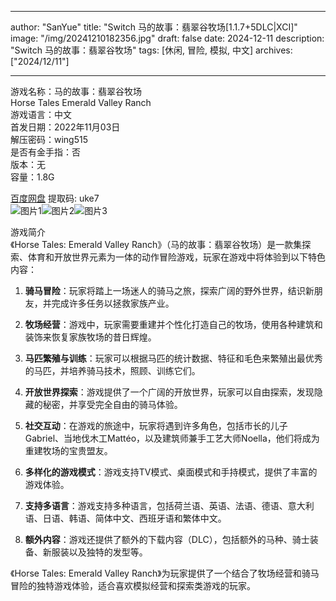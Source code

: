 
---
author: "SanYue"
title: "Switch 马的故事：翡翠谷牧场[1.1.7+5DLC|XCI]"
image: "/img/20241210182356.jpg"
draft: false
date: 2024-12-11
description: "Switch 马的故事：翡翠谷牧场"
tags: [休闲, 冒险, 模拟, 中文]
archives: ["2024/12/11"]

---

游戏名称：马的故事：翡翠谷牧场   
Horse Tales Emerald Valley Ranch    
游戏语言：中文  
首发日期：2022年11月03日  
解压密码：wing515  
是否有金手指：否  
版本：无   
容量：1.8G

[百度网盘](https://pan.baidu.com/s/18K-iTjUIxrStjDLCqgfnzg) 提取码: uke7  
![图片1](/img/8b03490.jpg)![图片2](/img/daf382ff.jpg)![图片3](/img/58253e7.jpg)  

游戏简介  
《Horse Tales: Emerald Valley Ranch》（马的故事：翡翠谷牧场）是一款集探索、体育和开放世界元素为一体的动作冒险游戏，玩家在游戏中将体验到以下特色内容：

1. **骑马冒险**：玩家将踏上一场迷人的骑马之旅，探索广阔的野外世界，结识新朋友，并完成许多任务以拯救家族产业。

2. **牧场经营**：游戏中，玩家需要重建并个性化打造自己的牧场，使用各种建筑和装饰来恢复家族牧场的昔日辉煌。

3. **马匹繁殖与训练**：玩家可以根据马匹的统计数据、特征和毛色来繁殖出最优秀的马匹，并培养骑马技术，照顾、训练它们。

4. **开放世界探索**：游戏提供了一个广阔的开放世界，玩家可以自由探索，发现隐藏的秘密，并享受完全自由的骑马体验。

5. **社交互动**：在游戏的旅途中，玩家将遇到许多角色，包括市长的儿子Gabriel、当地伐木工Mattéo，以及建筑师兼手工艺大师Noella，他们将成为重建牧场的宝贵盟友。

6. **多样化的游戏模式**：游戏支持TV模式、桌面模式和手持模式，提供了丰富的游戏体验。

7. **支持多语言**：游戏支持多种语言，包括荷兰语、英语、法语、德语、意大利语、日语、韩语、简体中文、西班牙语和繁体中文。

8. **额外内容**：游戏还提供了额外的下载内容（DLC），包括额外的马种、骑士装备、新服装以及独特的发型等。

《Horse Tales: Emerald Valley Ranch》为玩家提供了一个结合了牧场经营和骑马冒险的独特游戏体验，适合喜欢模拟经营和探索类游戏的玩家。

